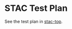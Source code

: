 # STAC Test Plan

See the test plan in [stac-top](https://github.com/ucb-bar/stac-top/blob/stac-master/docs/test_plan.md).

